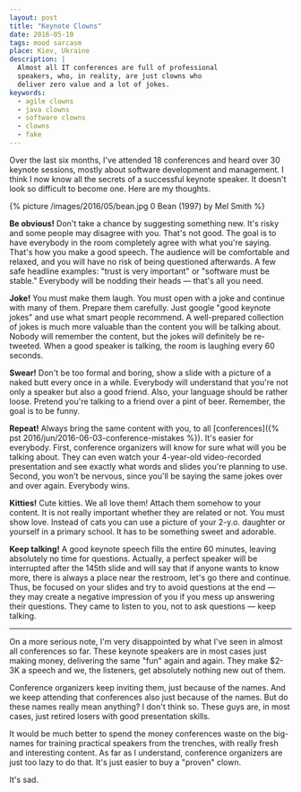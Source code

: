```yaml
---
layout: post
title: "Keynote Clowns"
date: 2016-05-10
tags: mood sarcasm
place: Kiev, Ukraine
description: |
  Almost all IT conferences are full of professional
  speakers, who, in reality, are just clowns who
  deliver zero value and a lot of jokes.
keywords:
  - agile clowns
  - java clowns
  - software clowns
  - clowns
  - fake
---
```


Over the last six months, I've attended 18 conferences and heard over 30
keynote sessions, mostly about software development and management.
I think I now know all the secrets of a successful keynote speaker.
It doesn't look so difficult to become one. Here are my thoughts.

<!--more-->

{% picture /images/2016/05/bean.jpg 0 Bean (1997) by Mel Smith %}

**Be obvious!**
Don't take a chance by suggesting something new. It's risky and
some people may disagree with you. That's not good. The goal is to have
everybody in the room completely agree with what you're saying. That's how
you make a good speech. The audience will be comfortable and relaxed, and you
will have no risk of being questioned afterwards. A few safe headline examples:
"trust is very important" or "software must be stable."
Everybody will be nodding their heads &mdash; that's all you need.

**Joke!**
You must make them laugh. You must open with a joke and continue with many
of them. Prepare them carefully. Just google "good keynote jokes" and use
what smart people recommend. A well-prepared collection of jokes is much
more valuable than the content you will be talking about. Nobody will remember
the content, but the jokes will definitely be re-tweeted. When a good speaker
is talking, the room is laughing every 60 seconds.

**Swear!**
Don't be too formal and boring, show a slide with a picture of
a naked butt every once in a while. Everybody will understand that you're not only a
speaker but also a good friend. Also, your language should be rather loose.
Pretend you're talking to a friend over a pint of beer. Remember, the goal
is to be funny.

**Repeat!**
Always bring the same content with you, to all
[conferences]({% pst 2016/jun/2016-06-03-conference-mistakes %}). It's easier for
everybody. First, conference organizers will know for sure what will you be
talking about. They can even watch your 4-year-old video-recorded
presentation and see exactly what words and slides you're planning to use.
Second, you won't be nervous, since you'll be saying the same jokes
over and over again. Everybody wins.

**Kitties!**
Cute kitties. We all love them! Attach them somehow to your content. It is
not really important whether they are related or not. You must show love.
Instead of cats you can use a picture of your 2-y.o. daughter or yourself
in a primary school. It has to be something sweet and adorable.

**Keep talking!**
A good keynote speech fills the entire 60 minutes, leaving
absolutely no time for questions. Actually, a perfect speaker will be interrupted
after the 145th slide and will say that if anyone wants to know more, there
is always a place near the restroom, let's go there and continue. Thus, be
focused on your slides and try to avoid questions at the end &mdash; they may create
a negative impression of you if you mess up answering their questions. They came to
listen to you, not to ask questions &mdash; keep talking.

<hr/>

On a more serious note, I'm very disappointed by what I've seen
in almost all conferences so far. These keynote speakers are in most
cases just making money, delivering the same "fun" again and again.
They make $2-3K a speech and we, the listeners, get absolutely
nothing new out of them.

Conference organizers keep inviting them, just
because of the names. And we keep attending that conferences also just
because of the names. But do these names really mean anything? I don't think
so. These guys are, in most cases, just retired losers
with good presentation skills.

It would be much better to spend the money conferences waste on the big-names
for training practical speakers from the trenches, with really fresh and
interesting content. As far as I understand, conference organizers are just too
lazy to do that. It's just easier to buy a "proven" clown.

It's sad.


